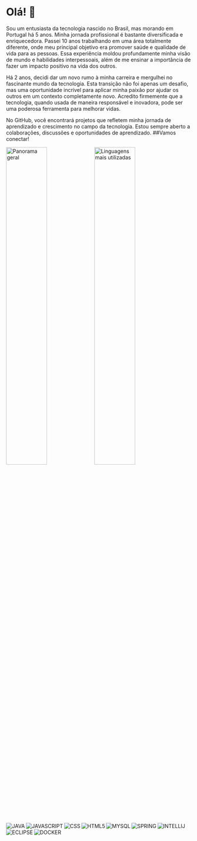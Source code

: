 # Olá! 🦾

Sou um entusiasta da tecnologia nascido no Brasil, mas morando em Portugal há 5 anos. Minha jornada profissional é bastante diversificada e enriquecedora. Passei 10 anos trabalhando em uma área totalmente diferente, onde meu principal objetivo era promover saúde e qualidade de vida para as pessoas. Essa experiência moldou profundamente minha visão de mundo e habilidades interpessoais, além de me ensinar a importância de fazer um impacto positivo na vida dos outros.

Há 2 anos, decidi dar um novo rumo à minha carreira e mergulhei no fascinante mundo da tecnologia. Esta transição não foi apenas um desafio, mas uma oportunidade incrível para aplicar minha paixão por ajudar os outros em um contexto completamente novo. Acredito firmemente que a tecnologia, quando usada de maneira responsável e inovadora, pode ser uma poderosa ferramenta para melhorar vidas.

No GitHub, você encontrará projetos que refletem minha jornada de aprendizado e crescimento no campo da tecnologia. Estou sempre aberto a colaborações, discussões e oportunidades de aprendizado. 
##Vamos conectar!

<img align="left" width="47%" alt="Panorama geral" src="https://github-readme-stats-sigma-five.vercel.app/api?username=pedrocarvalhoit&show_icons=true&theme=dark" />

<img align="left" width="47%" alt="Linguagens mais utilizadas" src="https://github-readme-stats-sigma-five.vercel.app/api/top-langs/?username=pedrocarvalhoit&layout=compact" />

<img align="left" alt="JAVA" src="https://img.shields.io/badge/-Java-007396?style=flat-square&logo=java" />

<img align="left" alt="JAVASCRIPT" src="https://img.shields.io/badge/-JavaScript-black?style=flat-square&logo=javascript" />

<img align="left" alt="CSS" src="https://img.shields.io/badge/-CSS3-1572B6?style=flat-square&logo=css3" />

<img align="left" alt="HTML5" src="https://img.shields.io/badge/-HTML5-E34F26?style=flat-square&logo=html5&logoColor=white" />

<img align="left" alt="MYSQL" src="https://img.shields.io/badge/-MySQL-4479A1?style=flat-square&logo=mysql&logoColor=white" />

<img align="left" alt="SPRING" src="https://img.shields.io/badge/-Spring-6DB33F?style=flat-square&logo=spring&logoColor=white" />

<img align="left" alt="INTELLIJ" src="https://img.shields.io/badge/-IntelliJ%20IDEA-black?style=flat-square&logo=intellij-idea&logoColor=white" />

<img align="left" alt="ECLIPSE" src="https://img.shields.io/badge/-Eclipse-2C2255?style=flat-square&logo=eclipse&logoColor=white" />

<img align="left" alt="DOCKER" src="https://img.shields.io/badge/-Docker-1572B6?style=flat-square&logo=docker" />




